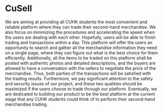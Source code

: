 # CuSell
  We are aiming at providing all CUHK students the most convenient and reliable platform where they can trade their second-hand merchandise. We also focus on minimizing the procedures and accelerating the speed when the users are dealing with each other. Hopefully, users will be able to finish trading and transactions within a day.
  This platform will offer the users an opportunity to search and gather all the merchandise information they need on a single page, where they can figure out what is the best choice for them efficiently. Additionally, all the items to be traded on this platform shall be posted with authentic photos and detailed descriptions, and the buyers are allowed to have a conversation with the sellers to negotiate the price of the merchandise. Thus, both parties of the transactions will be satisfied with the trading results.
  Furthermore, we pay significant attention to the safety and security issues of our project, and these two qualities should be maximized if the users choose to trade through our platform.
  Eventually, we are dedicated to building our product to be the best platform at the current stage that any CUHK students could think of to perform their second-hand merchandise trading.
